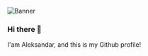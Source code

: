 ![Banner](https://user-images.githubusercontent.com/58214631/141617982-4aad7bdb-e086-42ba-94be-d0f5e04c5c91.jpg)

### Hi there 👋

I'am Aleksandar, and this is my Github profile!

